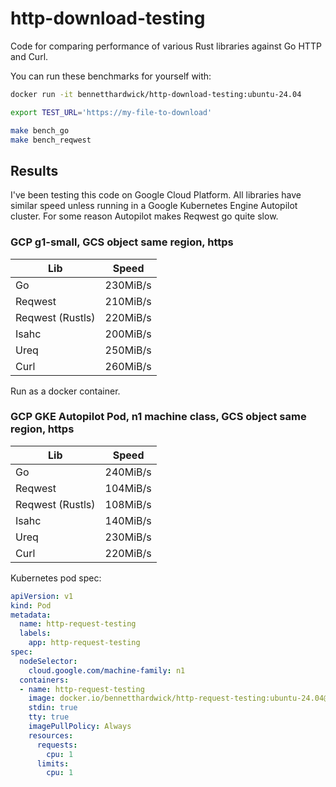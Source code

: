 # http-download-testing

Code for comparing performance of various Rust libraries against Go HTTP and Curl.

You can run these benchmarks for yourself with:

```bash
docker run -it bennetthardwick/http-download-testing:ubuntu-24.04

export TEST_URL='https://my-file-to-download'

make bench_go
make bench_reqwest
```

## Results

I've been testing this code on Google Cloud Platform. All libraries have similar speed unless running in a Google Kubernetes Engine Autopilot cluster. For some reason Autopilot makes Reqwest go quite slow.

### GCP g1-small, GCS object same region, https

| Lib              | Speed    |
| ---------------- | -------- |
| Go               | 230MiB/s |
| Reqwest          | 210MiB/s |
| Reqwest (Rustls) | 220MiB/s |
| Isahc            | 200MiB/s |
| Ureq             | 250MiB/s |
| Curl             | 260MiB/s |

Run as a docker container.

### GCP GKE Autopilot Pod, n1 machine class, GCS object same region, https

| Lib              | Speed    |
| ---------------- | -------- |
| Go               | 240MiB/s |
| Reqwest          | 104MiB/s |
| Reqwest (Rustls) | 108MiB/s |
| Isahc            | 140MiB/s |
| Ureq             | 230MiB/s |
| Curl             | 220MiB/s |

Kubernetes pod spec:

```yaml
apiVersion: v1
kind: Pod
metadata:
  name: http-request-testing
  labels:
    app: http-request-testing
spec:
  nodeSelector:
    cloud.google.com/machine-family: n1
  containers:
  - name: http-request-testing
    image: docker.io/bennetthardwick/http-request-testing:ubuntu-24.04@sha256:9e36ff4d74925e2da1e0258007683b0281bb22f31c7e930dfac3e79b4b8e2f63
    stdin: true 
    tty: true 
    imagePullPolicy: Always
    resources:
      requests:
        cpu: 1
      limits:
        cpu: 1
```
